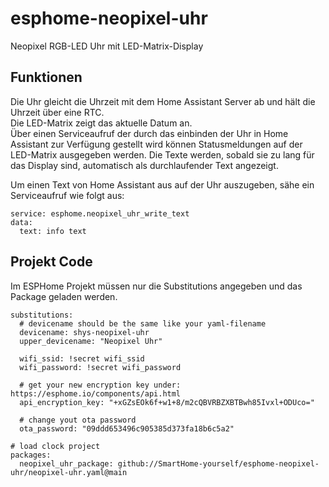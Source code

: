 # esphome-neopixel-uhr
Neopixel RGB-LED Uhr mit LED-Matrix-Display


## Funktionen
Die Uhr gleicht die Uhrzeit mit dem Home Assistant Server ab und hält die Uhrzeit über eine RTC.  
Die LED-Matrix zeigt das aktuelle Datum an.  
Über einen Serviceaufruf der durch das einbinden der Uhr in Home Assistant zur Verfügung gestellt wird können Statusmeldungen auf der LED-Matrix ausgegeben werden. Die Texte werden, sobald sie zu lang für das Display sind, automatisch als durchlaufender Text angezeigt. 


Um einen Text von Home Assistant aus auf der Uhr auszugeben, sähe ein Serviceaufruf wie folgt aus:
```
service: esphome.neopixel_uhr_write_text
data:
  text: info text
```


## Projekt Code
Im ESPHome Projekt müssen nur die Substitutions angegeben und das Package geladen werden.

```
substitutions:
  # devicename should be the same like your yaml-filename
  devicename: shys-neopixel-uhr
  upper_devicename: "Neopixel Uhr"

  wifi_ssid: !secret wifi_ssid
  wifi_password: !secret wifi_password
  
  # get your new encryption key under: https://esphome.io/components/api.html
  api_encryption_key: "+xGZsEOk6f+w1+8/m2cQBVRBZXBTBwh85Ivxl+ODUco="
  
  # change yout ota password
  ota_password: "09ddd653496c905385d373fa18b6c5a2"
  
# load clock project
packages:
  neopixel_uhr_package: github://SmartHome-yourself/esphome-neopixel-uhr/neopixel-uhr.yaml@main
```
